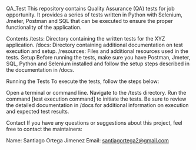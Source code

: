 QA_Test
This repository contains Quality Assurance (QA) tests for job opportunity. It provides a series of tests written in Python with Selenium, Jmeter, Postman and SQL that can be executed to ensure the proper functionality of the application.

Contents
/tests: Directory containing the written tests for the XYZ application.
/docs: Directory containing additional documentation on test execution and setup.
/resources: Files and additional resources used in the tests.
Setup
Before running the tests, make sure you have Postman, Jmeter, SQL, Python and Selenium installed and follow the setup steps described in the documentation in /docs.

Running the Tests
To execute the tests, follow the steps below:

Open a terminal or command line.
Navigate to the /tests directory.
Run the command [test execution command] to initiate the tests.
Be sure to review the detailed documentation in /docs for additional information on execution and expected test results.

Contact
If you have any questions or suggestions about this project, feel free to contact the maintainers:

Name: Santiago Ortega Jimenez
Email: santiagortega2@gmail.com
